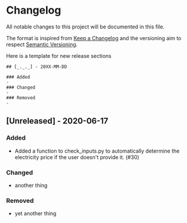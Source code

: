 # Changelog
All notable changes to this project will be documented in this file.

The format is inspired from [Keep a Changelog](http://keepachangelog.com/en/1.0.0/)
and the versioning aim to respect [Semantic Versioning](http://semver.org/spec/v2.0.0.html).

Here is a template for new release sections

```
## [_._._] - 20XX-MM-DD

### Added
-
### Changed
-
### Removed
-
```
## [Unreleased] - 2020-06-17

### Added
- Added a function to check_inputs.py to automatically determine the electricity
price if the user doesn't provide it. (#30)

### Changed
- another thing

### Removed
- yet another thing

